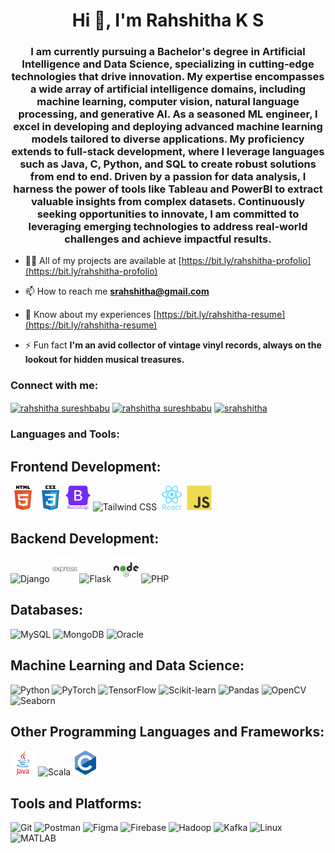 <h1 align="center">Hi 👋, I'm Rahshitha K S</h1>
<h3 align="center">I am currently pursuing a Bachelor's degree in Artificial Intelligence and Data Science, specializing in cutting-edge technologies that drive innovation. My expertise encompasses a wide array of artificial intelligence domains, including machine learning, computer vision, natural language processing, and generative AI. As a seasoned ML engineer, I excel in developing and deploying advanced machine learning models tailored to diverse applications. My proficiency extends to full-stack development, where I leverage languages such as Java, C, Python, and SQL to create robust solutions from end to end. Driven by a passion for data analysis, I harness the power of tools like Tableau and PowerBI to extract valuable insights from complex datasets. Continuously seeking opportunities to innovate, I am committed to leveraging emerging technologies to address real-world challenges and achieve impactful results.</h3>

- 👨‍💻 All of my projects are available at [https://bit.ly/rahshitha-profolio](https://bit.ly/rahshitha-profolio)

- 📫 How to reach me **srahshitha@gmail.com**

- 📄 Know about my experiences [https://bit.ly/rahshitha-resume](https://bit.ly/rahshitha-resume)

- ⚡ Fun fact **I'm an avid collector of vintage vinyl records, always on the lookout for hidden musical treasures.**

<h3 align="left">Connect with me:</h3>
<p align="left">
<a href="https://linkedin.com/in/rahshitha sureshbabu" target="blank"><img align="center" src="https://raw.githubusercontent.com/rahuldkjain/github-profile-readme-generator/master/src/images/icons/Social/linked-in-alt.svg" alt="rahshitha sureshbabu" height="30" width="40" /></a>
<a href="https://kaggle.com/rahshitha sureshbabu" target="blank"><img align="center" src="https://raw.githubusercontent.com/rahuldkjain/github-profile-readme-generator/master/src/images/icons/Social/kaggle.svg" alt="rahshitha sureshbabu" height="30" width="40" /></a>
<a href="https://www.leetcode.com/srahshitha" target="blank"><img align="center" src="https://raw.githubusercontent.com/rahuldkjain/github-profile-readme-generator/master/src/images/icons/Social/leet-code.svg" alt="srahshitha" height="30" width="40" /></a>
</p>

<h3 align="left">Languages and Tools:</h3>
<h2>Frontend Development:</h2>
<div>
    <img src="https://raw.githubusercontent.com/devicons/devicon/master/icons/html5/html5-original-wordmark.svg" alt="HTML5" width="40" height="40"/>
    <img src="https://raw.githubusercontent.com/devicons/devicon/master/icons/css3/css3-original-wordmark.svg" alt="CSS3" width="40" height="40"/>
    <img src="https://raw.githubusercontent.com/devicons/devicon/master/icons/bootstrap/bootstrap-plain-wordmark.svg" alt="Bootstrap" width="40" height="40"/>
    <img src="https://tailwindcss.com/_next/static/media/icon-sm.b8e92d095b50a05c07bd0ca4d62a8603.svg" alt="Tailwind CSS" width="40" height="40"/>
    <img src="https://raw.githubusercontent.com/devicons/devicon/master/icons/react/react-original-wordmark.svg" alt="React" width="40" height="40"/>
    <img src="https://raw.githubusercontent.com/devicons/devicon/master/icons/javascript/javascript-original.svg" alt="JavaScript" width="40" height="40"/>
</div>

<h2>Backend Development:</h2>
<div>
    <img src="https://cdn.worldvectorlogo.com/logos/django.svg" alt="Django" width="40" height="40"/>
    <img src="https://raw.githubusercontent.com/devicons/devicon/master/icons/express/express-original-wordmark.svg" alt="Express" width="40" height="40"/>
    <img src="https://www.vectorlogo.zone/logos/pocoo_flask/pocoo_flask-icon.svg" alt="Flask" width="40" height="40"/>
    <img src="https://raw.githubusercontent.com/devicons/devicon/master/icons/nodejs/nodejs-original-wordmark.svg" alt="Node.js" width="40" height="40"/>
    <img src="https://www.vectorlogo.zone/logos/php/php-icon.svg" alt="PHP" width="40" height="40"/>
</div>

<h2>Databases:</h2>
<div>
    <img src="https://www.vectorlogo.zone/logos/mysql/mysql-icon.svg" alt="MySQL" width="40" height="40"/>
    <img src="https://www.vectorlogo.zone/logos/mongodb/mongodb-icon.svg" alt="MongoDB" width="40" height="40"/>
    <img src="https://www.vectorlogo.zone/logos/oracle/oracle-icon.svg" alt="Oracle" width="40" height="40"/>
</div>

<h2>Machine Learning and Data Science:</h2>
<div>
    <img src="https://www.vectorlogo.zone/logos/python/python-icon.svg" alt="Python" width="40" height="40"/>
    <img src="https://pytorch.org/assets/images/pytorch-logo.png" alt="PyTorch" width="40" height="40"/>
    <img src="https://www.tensorflow.org/images/tf_logo_social.png" alt="TensorFlow" width="40" height="40"/>
    <img src="https://upload.wikimedia.org/wikipedia/commons/thumb/0/05/Scikit_learn_logo_small.svg/1200px-Scikit_learn_logo_small.svg.png" alt="Scikit-learn" width="40" height="40"/>
    <img src="https://upload.wikimedia.org/wikipedia/commons/thumb/e/ed/Pandas_logo.svg/1200px-Pandas_logo.svg.png" alt="Pandas" width="40" height="40"/>
    <img src="https://upload.wikimedia.org/wikipedia/commons/thumb/3/32/OpenCV_Logo_with_text_svg_version.svg/1024px-OpenCV_Logo_with_text_svg_version.svg.png" alt="OpenCV" width="40" height="40"/>
    <img src="https://seaborn.pydata.org/_images/logo-wide-lightbg.svg" alt="Seaborn" width="40" height="40"/>
</div>

<h2>Other Programming Languages and Frameworks:</h2>
<div>
    <img src="https://raw.githubusercontent.com/devicons/devicon/master/icons/java/java-original-wordmark.svg" alt="Java" width="40" height="40"/>
    <img src="https://www.scala-lang.org/resources/img/frontpage/scala-spiral.png" alt="Scala" width="40" height="40"/>
    <img src="https://raw.githubusercontent.com/devicons/devicon/master/icons/c/c-original.svg" alt="C" width="40" height="40"/>
</div>

<h2>Tools and Platforms:</h2>
<div>
    <img src="https://www.vectorlogo.zone/logos/git-scm/git-scm-icon.svg" alt="Git" width="40" height="40"/>
    <img src="https://www.vectorlogo.zone/logos/getpostman/getpostman-icon.svg" alt="Postman" width="40" height="40"/>
    <img src="https://www.vectorlogo.zone/logos/figma/figma-icon.svg" alt="Figma" width="40" height="40"/>
    <img src="https://www.vectorlogo.zone/logos/firebase/firebase-icon.svg" alt="Firebase" width="40" height="40"/>
    <img src="https://www.vectorlogo.zone/logos/apache_hadoop/apache_hadoop-icon.svg" alt="Hadoop" width="40" height="40"/>
    <img src="https://upload.wikimedia.org/wikipedia/commons/thumb/6/65/Apache_Kafka_Logo.svg/1200px-Apache_Kafka_Logo.svg.png" alt="Kafka" width="40" height="40"/>
    <img src="https://upload.wikimedia.org/wikipedia/commons/thumb/3/35/Tux.svg/1200px-Tux.svg.png" alt="Linux" width="40" height="40"/>
    <img src="https://upload.wikimedia.org/wikipedia/commons/thumb/2/2a/Matlab_Logo.png/667px-Matlab_Logo.png" alt="MATLAB" width="40" height="40"/>
</div>

